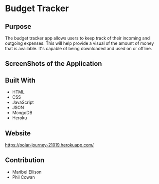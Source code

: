 # Budget Tracker

## Purpose
The budget tracker app allows users to keep track of their incoming and outgoing expenses. This will help provide a visual of the amount of money that is available. It's capable of being downloaded and used on or offline.

## ScreenShots of the Application

## Built With
* HTML
* CSS
* JavaScript
* JSON
* MongoDB
* Heroku

## Website
https://polar-journey-21019.herokuapp.com/

## Contribution
* Maribel Ellison
* Phil Cowan